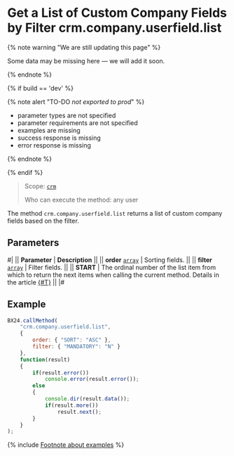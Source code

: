 # Get a List of Custom Company Fields by Filter crm.company.userfield.list

{% note warning "We are still updating this page" %}

Some data may be missing here — we will add it soon.

{% endnote %}

{% if build == 'dev' %}

{% note alert "TO-DO _not exported to prod_" %}

- parameter types are not specified
- parameter requirements are not specified
- examples are missing
- success response is missing
- error response is missing

{% endnote %}

{% endif %}

> Scope: [`crm`](../../../scopes/permissions.md)
>
> Who can execute the method: any user

The method `crm.company.userfield.list` returns a list of custom company fields based on the filter.

## Parameters

#|
|| **Parameter** | **Description** ||
|| **order**
[`array`](../../../data-types.md) | Sorting fields. ||
|| **filter**
[`array`](../../../data-types.md) | Filter fields. ||
|| **START** | The ordinal number of the list item from which to return the next items when calling the current method. Details in the article [{#T}](../../../how-to-call-rest-api/list-methods-pecularities.md) ||
|#

## Example

```js
BX24.callMethod(
    "crm.company.userfield.list",
    {
        order: { "SORT": "ASC" },
        filter: { "MANDATORY": "N" }
    },
    function(result)
    {
        if(result.error())
            console.error(result.error());
        else
        {
            console.dir(result.data());             
            if(result.more())
                result.next();                        
        }
    }
);
```

{% include [Footnote about examples](../../../../_includes/examples.md) %}